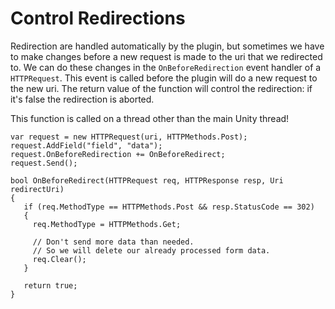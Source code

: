 # Control Redirections
Redirection are handled automatically by the plugin, but sometimes we have to make changes before a new request is made to the uri that we redirected to. We can do these changes in the `OnBeforeRedirection` event handler of a `HTTPRequest`.
This event is called before the plugin will do a new request to the new uri. The return value of the function will control the redirection: if it's false the redirection is aborted.

This function is called on a thread other than the main Unity thread!

```language-csharp
var request = new HTTPRequest(uri, HTTPMethods.Post);
request.AddField("field", "data");
request.OnBeforeRedirection += OnBeforeRedirect;
request.Send();

bool OnBeforeRedirect(HTTPRequest req, HTTPResponse resp, Uri redirectUri)
{
   if (req.MethodType == HTTPMethods.Post && resp.StatusCode == 302)
   {
  	 req.MethodType = HTTPMethods.Get;

  	 // Don't send more data than needed.
	 // So we will delete our already processed form data.
  	 req.Clear();
   }

   return true;
}
```
